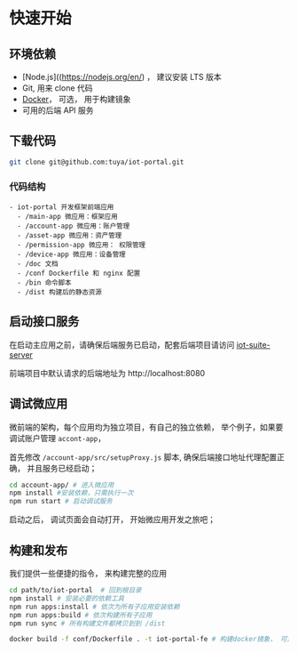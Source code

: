 # 快速开始

## 环境依赖

- [Node.js]((https://nodejs.org/en/) ， 建议安装 LTS 版本
- Git, 用来 clone 代码
- [Docker](https://www.docker.com)， 可选， 用于构建镜象
- 可用的后端 API 服务

## 下载代码

```bash
git clone git@github.com:tuya/iot-portal.git
```

### 代码结构
```
- iot-portal 开发框架前端应用
  - /main-app 微应用：框架应用
  - /account-app 微应用：账户管理
  - /asset-app 微应用：资产管理
  - /permission-app 微应用： 权限管理
  - /device-app 微应用：设备管理
  - /doc 文档
  - /conf Dockerfile 和 nginx 配置
  - /bin 命令脚本
  - /dist 构建后的静态资源
```
## 启动接口服务

在启动主应用之前，请确保后端服务已启动，配套后端项目请访问 [iot-suite-server](https://github.com/tuya/iot-suite-server/blob/feat_doc/README_zh.md)

前端项目中默认请求的后端地址为 http://localhost:8080


## 调试微应用

微前端的架构，每个应用均为独立项目，有自己的独立依赖， 举个例子，如果要调试账户管理 `accont-app`，

首先修改 `/account-app/src/setupProxy.js` 脚本, 确保后端接口地址代理配置正确， 并且服务已经启动；

```bash
cd account-app/ # 进入微应用
npm install #安装依赖，只需执行一次
npm run start # 启动调试服务
```

启动之后， 调试页面会自动打开， 开始微应用开发之旅吧；

## 构建和发布

我们提供一些便捷的指令， 来构建完整的应用

```bash
cd path/to/iot-portal  # 回到根目录
npm install # 安装必要的依赖工具
npm run apps:install # 依次为所有子应用安装依赖
npm run apps:build # 依次构建所有子应用
npm run sync # 所有构建文件都拷贝到到 /dist

docker build -f conf/Dockerfile . -t iot-portal-fe # 构建docker镜象， 可选

```
